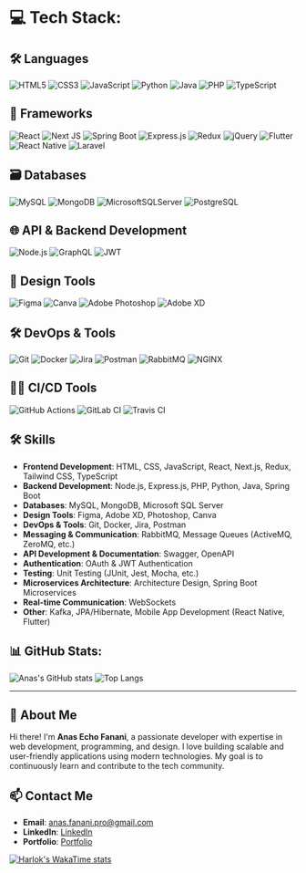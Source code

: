 # 💻 Tech Stack:

## 🛠️ Languages
![HTML5](https://img.shields.io/badge/html5-%23E34F26.svg?style=for-the-badge&logo=html5&logoColor=white)
![CSS3](https://img.shields.io/badge/css3-%231572B6.svg?style=for-the-badge&logo=css3&logoColor=white)
![JavaScript](https://img.shields.io/badge/javascript-%23323330.svg?style=for-the-badge&logo=javascript&logoColor=%23F7DF1E)
![Python](https://img.shields.io/badge/python-3670A0?style=for-the-badge&logo=python&logoColor=ffdd54)
![Java](https://img.shields.io/badge/java-%23ED8B00.svg?style=for-the-badge&logo=java&logoColor=white)
![PHP](https://img.shields.io/badge/php-%23777BB4.svg?style=for-the-badge&logo=php&logoColor=white)
![TypeScript](https://img.shields.io/badge/typescript-%23007ACC.svg?style=for-the-badge&logo=typescript&logoColor=white)

## 🔧 Frameworks
![React](https://img.shields.io/badge/react-%2320232a.svg?style=for-the-badge&logo=react&logoColor=%2361DAFB)
![Next JS](https://img.shields.io/badge/Next-black?style=for-the-badge&logo=next.js&logoColor=white)
![Spring Boot](https://img.shields.io/badge/SpringBoot-%236DB33F.svg?style=for-the-badge&logo=spring&logoColor=white)
![Express.js](https://img.shields.io/badge/express.js-%23404d59.svg?style=for-the-badge&logo=express&logoColor=%2361DAFB)
![Redux](https://img.shields.io/badge/redux-%23593d88.svg?style=for-the-badge&logo=redux&logoColor=white)
![jQuery](https://img.shields.io/badge/jquery-%230769AD.svg?style=for-the-badge&logo=jquery&logoColor=white)
![Flutter](https://img.shields.io/badge/Flutter-%2302569B.svg?style=for-the-badge&logo=flutter&logoColor=white)
![React Native](https://img.shields.io/badge/React%20Native-%2361DAFB.svg?style=for-the-badge&logo=react&logoColor=white)
![Laravel](https://img.shields.io/badge/laravel-%23FF2D20.svg?style=for-the-badge&logo=laravel&logoColor=white)

## 🗃️ Databases
![MySQL](https://img.shields.io/badge/mysql-%2300f.svg?style=for-the-badge&logo=mysql&logoColor=white)
![MongoDB](https://img.shields.io/badge/MongoDB-%234ea94b.svg?style=for-the-badge&logo=mongodb&logoColor=white)
![MicrosoftSQLServer](https://img.shields.io/badge/Microsoft%20SQL%20Sever-CC2927?style=for-the-badge&logo=microsoft%20sql%20server&logoColor=white)
![PostgreSQL](https://img.shields.io/badge/postgresql-%23316192.svg?style=for-the-badge&logo=postgresql&logoColor=white)

## 🌐 API & Backend Development
![Node.js](https://img.shields.io/badge/node.js-%23339933.svg?style=for-the-badge&logo=node.js&logoColor=white)
![GraphQL](https://img.shields.io/badge/GraphQL-E10098?style=for-the-badge&logo=graphql&logoColor=white)
![JWT](https://img.shields.io/badge/JWT-black?style=for-the-badge&logo=JSON%20web%20tokens)

## 🎨 Design Tools
![Figma](https://img.shields.io/badge/figma-%23F24E1E.svg?style=for-the-badge&logo=figma&logoColor=white)
![Canva](https://img.shields.io/badge/Canva-%2300C4CC.svg?style=for-the-badge&logo=Canva&logoColor=white)
![Adobe Photoshop](https://img.shields.io/badge/adobephotoshop-%2331A8FF.svg?style=for-the-badge&logo=adobephotoshop&logoColor=white)
![Adobe XD](https://img.shields.io/badge/Adobe%20XD-470137?style=for-the-badge&logo=Adobe%20XD&logoColor=#FF61F6)

## 🛠️ DevOps & Tools
![Git](https://img.shields.io/badge/Git-fc6d26?style=for-the-badge&logo=git&logoColor=white)
![Docker](https://img.shields.io/badge/docker-%230db7ed.svg?style=for-the-badge&logo=docker&logoColor=white)
![Jira](https://img.shields.io/badge/jira-%230A0FFF.svg?style=for-the-badge&logo=jira&logoColor=white)
![Postman](https://img.shields.io/badge/Postman-FF6C37?style=for-the-badge&logo=postman&logoColor=white)
![RabbitMQ](https://img.shields.io/badge/RabbitMQ-%23FF6600.svg?style=for-the-badge&logo=rabbitmq&logoColor=white)
![NGINX](https://img.shields.io/badge/nginx-%23009639.svg?style=for-the-badge&logo=nginx&logoColor=white)

## 🧑‍💻 CI/CD Tools
![GitHub Actions](https://img.shields.io/badge/GitHub%20Actions-2088FF?style=for-the-badge&logo=github-actions&logoColor=white)
![GitLab CI](https://img.shields.io/badge/GitLab%20CI%2FCD-330F63?style=for-the-badge&logo=gitlab&logoColor=white)
![Travis CI](https://img.shields.io/badge/Travis%20CI-3EAE47?style=for-the-badge&logo=travis&logoColor=white)

## 🛠️ Skills
- **Frontend Development**: HTML, CSS, JavaScript, React, Next.js, Redux, Tailwind CSS, TypeScript
- **Backend Development**: Node.js, Express.js, PHP, Python, Java, Spring Boot
- **Databases**: MySQL, MongoDB, Microsoft SQL Server
- **Design Tools**: Figma, Adobe XD, Photoshop, Canva
- **DevOps & Tools**: Git, Docker, Jira, Postman
- **Messaging & Communication**: RabbitMQ, Message Queues (ActiveMQ, ZeroMQ, etc.)
- **API Development & Documentation**: Swagger, OpenAPI
- **Authentication**: OAuth & JWT Authentication
- **Testing**: Unit Testing (JUnit, Jest, Mocha, etc.)
- **Microservices Architecture**: Architecture Design, Spring Boot Microservices
- **Real-time Communication**: WebSockets
- **Other**: Kafka, JPA/Hibernate, Mobile App Development (React Native, Flutter)

## 📊 GitHub Stats:

![Anas's GitHub stats](https://github-readme-stats.vercel.app/api?username=AnasEchoFanani&show_icons=true&theme=radical)     ![Top Langs](https://github-readme-stats.vercel.app/api/top-langs/?username=AnasEchoFanani&layout=compact&theme=radical)

---

## 👋 About Me
Hi there! I'm **Anas Echo Fanani**, a passionate developer with expertise in web development, programming, and design. I love building scalable and user-friendly applications using modern technologies. My goal is to continuously learn and contribute to the tech community.

## 📫 Contact Me
- **Email**: [anas.fanani.pro@gmail.com](mailto:anas.fanani.pro@gmail.com)
- **LinkedIn**: [LinkedIn](https://www.linkedin.com/in/anas-fanani)
- **Portfolio**: [Portfolio](https://anas-fanani-porfolio.vercel.app)

[![Harlok's WakaTime stats](https://github-readme-stats.vercel.app/api/wakatime?username=ffflabs&theme=radical)](https://github.com/AnasEchoFanani/github-readme-stats)
